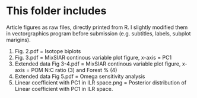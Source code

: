# This folder includes #
Article figures as raw files, directly printed from R. I slightly modified them in vectorgraphics program before submission (e.g. subtitles, labels, subplot marigins).

1. Fig. 2.pdf = Isotope biplots
2. Fig. 3.pdf = MixSIAR continous variable plot figure, x-axis = PC1
3. Extended data Fig 3-4.pdf = MixSIAR continous variable plot figure, x-axis = POM N:C ratio (3) and Forest % (4)
4. Extended data Fig 5.pdf = Omega sensitivity analysis
5. Linear coefficient with PC1 in ILR space.png = Posterior distribution of Linear coefficient with PC1 in ILR space. 

